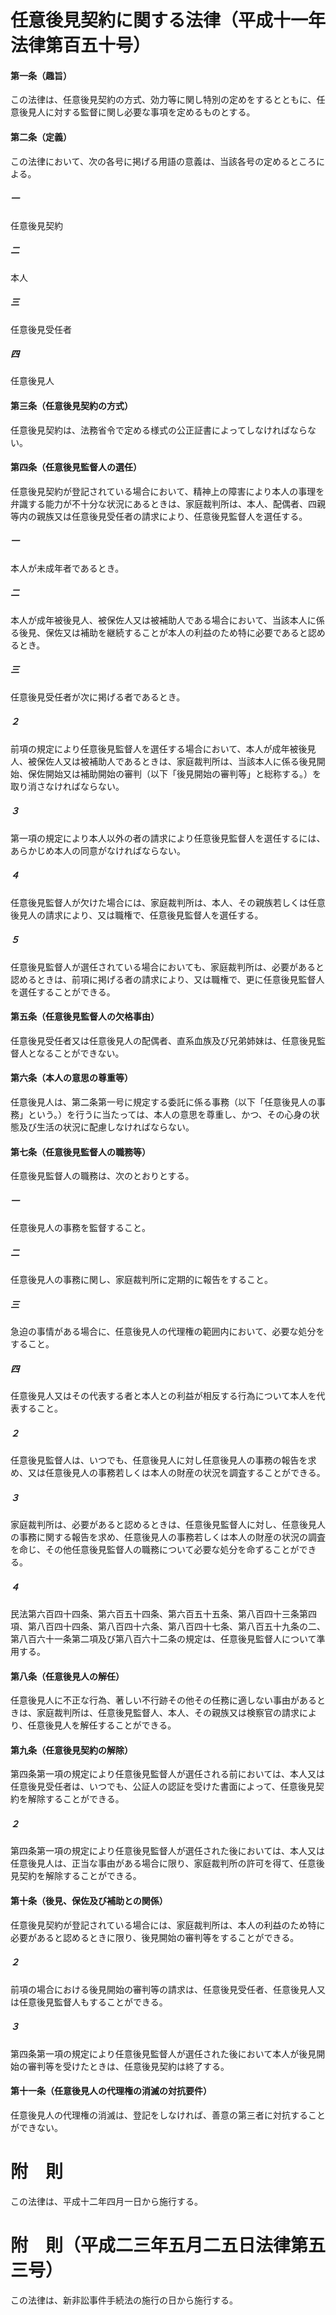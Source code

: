 # 任意後見契約に関する法律（平成十一年法律第百五十号）
#### 第一条（趣旨）
この法律は、任意後見契約の方式、効力等に関し特別の定めをするとともに、任意後見人に対する監督に関し必要な事項を定めるものとする。
#### 第二条（定義）
この法律において、次の各号に掲げる用語の意義は、当該各号の定めるところによる。
##### 一
任意後見契約
##### 二
本人
##### 三
任意後見受任者
##### 四
任意後見人
#### 第三条（任意後見契約の方式）
任意後見契約は、法務省令で定める様式の公正証書によってしなければならない。
#### 第四条（任意後見監督人の選任）
任意後見契約が登記されている場合において、精神上の障害により本人の事理を弁識する能力が不十分な状況にあるときは、家庭裁判所は、本人、配偶者、四親等内の親族又は任意後見受任者の請求により、任意後見監督人を選任する。
##### 一
本人が未成年者であるとき。
##### 二
本人が成年被後見人、被保佐人又は被補助人である場合において、当該本人に係る後見、保佐又は補助を継続することが本人の利益のため特に必要であると認めるとき。
##### 三
任意後見受任者が次に掲げる者であるとき。
##### ２
前項の規定により任意後見監督人を選任する場合において、本人が成年被後見人、被保佐人又は被補助人であるときは、家庭裁判所は、当該本人に係る後見開始、保佐開始又は補助開始の審判（以下「後見開始の審判等」と総称する。）を取り消さなければならない。
##### ３
第一項の規定により本人以外の者の請求により任意後見監督人を選任するには、あらかじめ本人の同意がなければならない。
##### ４
任意後見監督人が欠けた場合には、家庭裁判所は、本人、その親族若しくは任意後見人の請求により、又は職権で、任意後見監督人を選任する。
##### ５
任意後見監督人が選任されている場合においても、家庭裁判所は、必要があると認めるときは、前項に掲げる者の請求により、又は職権で、更に任意後見監督人を選任することができる。
#### 第五条（任意後見監督人の欠格事由）
任意後見受任者又は任意後見人の配偶者、直系血族及び兄弟姉妹は、任意後見監督人となることができない。
#### 第六条（本人の意思の尊重等）
任意後見人は、第二条第一号に規定する委託に係る事務（以下「任意後見人の事務」という。）を行うに当たっては、本人の意思を尊重し、かつ、その心身の状態及び生活の状況に配慮しなければならない。
#### 第七条（任意後見監督人の職務等）
任意後見監督人の職務は、次のとおりとする。
##### 一
任意後見人の事務を監督すること。
##### 二
任意後見人の事務に関し、家庭裁判所に定期的に報告をすること。
##### 三
急迫の事情がある場合に、任意後見人の代理権の範囲内において、必要な処分をすること。
##### 四
任意後見人又はその代表する者と本人との利益が相反する行為について本人を代表すること。
##### ２
任意後見監督人は、いつでも、任意後見人に対し任意後見人の事務の報告を求め、又は任意後見人の事務若しくは本人の財産の状況を調査することができる。
##### ３
家庭裁判所は、必要があると認めるときは、任意後見監督人に対し、任意後見人の事務に関する報告を求め、任意後見人の事務若しくは本人の財産の状況の調査を命じ、その他任意後見監督人の職務について必要な処分を命ずることができる。
##### ４
民法第六百四十四条、第六百五十四条、第六百五十五条、第八百四十三条第四項、第八百四十四条、第八百四十六条、第八百四十七条、第八百五十九条の二、第八百六十一条第二項及び第八百六十二条の規定は、任意後見監督人について準用する。
#### 第八条（任意後見人の解任）
任意後見人に不正な行為、著しい不行跡その他その任務に適しない事由があるときは、家庭裁判所は、任意後見監督人、本人、その親族又は検察官の請求により、任意後見人を解任することができる。
#### 第九条（任意後見契約の解除）
第四条第一項の規定により任意後見監督人が選任される前においては、本人又は任意後見受任者は、いつでも、公証人の認証を受けた書面によって、任意後見契約を解除することができる。
##### ２
第四条第一項の規定により任意後見監督人が選任された後においては、本人又は任意後見人は、正当な事由がある場合に限り、家庭裁判所の許可を得て、任意後見契約を解除することができる。
#### 第十条（後見、保佐及び補助との関係）
任意後見契約が登記されている場合には、家庭裁判所は、本人の利益のため特に必要があると認めるときに限り、後見開始の審判等をすることができる。
##### ２
前項の場合における後見開始の審判等の請求は、任意後見受任者、任意後見人又は任意後見監督人もすることができる。
##### ３
第四条第一項の規定により任意後見監督人が選任された後において本人が後見開始の審判等を受けたときは、任意後見契約は終了する。
#### 第十一条（任意後見人の代理権の消滅の対抗要件）
任意後見人の代理権の消滅は、登記をしなければ、善意の第三者に対抗することができない。
# 附　則
この法律は、平成十二年四月一日から施行する。
# 附　則（平成二三年五月二五日法律第五三号）
この法律は、新非訟事件手続法の施行の日から施行する。
